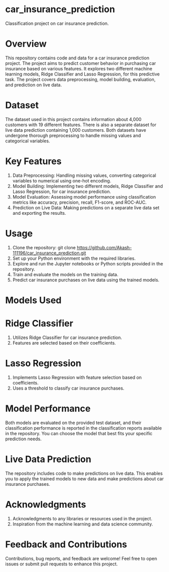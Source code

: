 # car_insurance_prediction
Classification project on car insurance prediction.

# Overview
This repository contains code and data for a car insurance prediction project. The project aims to predict customer behavior in purchasing car insurance based on various features. It explores two different machine learning models, Ridge Classifier and Lasso Regression, for this predictive task. The project covers data preprocessing, model building, evaluation, and prediction on live data.

# Dataset
The dataset used in this project contains information about 4,000 customers with 19 different features. There is also a separate dataset for live data prediction containing 1,000 customers. Both datasets have undergone thorough preprocessing to handle missing values and categorical variables.

# Key Features
1. Data Preprocessing: Handling missing values, converting categorical variables to numerical using one-hot encoding.
2. Model Building: Implementing two different models, Ridge Classifier and Lasso Regression, for car insurance prediction.
3. Model Evaluation: Assessing model performance using classification metrics like accuracy, precision, recall, F1-score, and ROC-AUC.
4. Prediction on Live Data: Making predictions on a separate live data set and exporting the results.

# Usage
1. Clone the repository: git clone https://github.com/Akash-111196/car_insurance_prediction.git
2. Set up your Python environment with the required libraries.
3. Explore and run the Jupyter notebooks or Python scripts provided in the repository.
4. Train and evaluate the models on the training data.
5. Predict car insurance purchases on live data using the trained models.

# Models Used

# Ridge Classifier
1. Utilizes Ridge Classifier for car insurance prediction.
2. Features are selected based on their coefficients.
# Lasso Regression
1. Implements Lasso Regression with feature selection based on coefficients.
2. Uses a threshold to classify car insurance purchases.

# Model Performance
Both models are evaluated on the provided test dataset, and their classification performance is reported in the classification reports available in the repository. You can choose the model that best fits your specific prediction needs.

# Live Data Prediction
The repository includes code to make predictions on live data. This enables you to apply the trained models to new data and make predictions about car insurance purchases.

# Acknowledgments
1. Acknowledgments to any libraries or resources used in the project.
2. Inspiration from the machine learning and data science community.

# Feedback and Contributions
Contributions, bug reports, and feedback are welcome! Feel free to open issues or submit pull requests to enhance this project.

